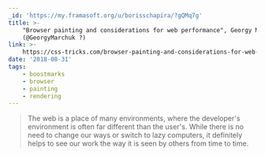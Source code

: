 ```yaml
---
_id: 'https://my.framasoft.org/u/borisschapira/?gQMq7g'
title: >-
    "Browser painting and considerations for web performance", Georgy Marchuk
    (@GeorgyMarchuk ?)
link: >-
    https://css-tricks.com/browser-painting-and-considerations-for-web-performance/
date: '2018-08-31'
tags:
    - boostmarks
    - browser
    - painting
    - rendering
---
```


<div class="markdown"><blockquote>
<p>The web is a place of many environments, where the developer's environment is often far different than the user's. While there is no need to change our ways or switch to lazy computers, it definitely helps to see our work the way it is seen by others from time to time.
</p>
</blockquote></div>
